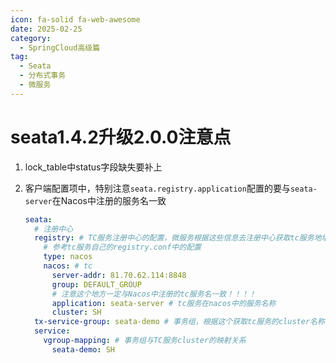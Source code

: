 ```yaml
---
icon: fa-solid fa-web-awesome
date: 2025-02-25
category:
  - SpringCloud高级篇
tag:
  - Seata
  - 分布式事务
  - 微服务
---
```

# seata1.4.2升级2.0.0注意点

1. lock_table中status字段缺失要补上

2. 客户端配置项中，特别注意`seata.registry.application`配置的要与`seata-server`在Nacos中注册的服务名一致

   ```yaml
   seata:
     # 注册中心
     registry: # TC服务注册中心的配置，微服务根据这些信息去注册中心获取tc服务地址
       # 参考tc服务自己的registry.conf中的配置
       type: nacos
       nacos: # tc
         server-addr: 81.70.62.114:8848
         group: DEFAULT_GROUP
         # 注意这个地方一定与Nacos中注册的tc服务名一致！！！！
         application: seata-server # tc服务在nacos中的服务名称
         cluster: SH
     tx-service-group: seata-demo # 事务组，根据这个获取tc服务的cluster名称
     service:
       vgroup-mapping: # 事务组与TC服务cluster的映射关系
         seata-demo: SH
   ```